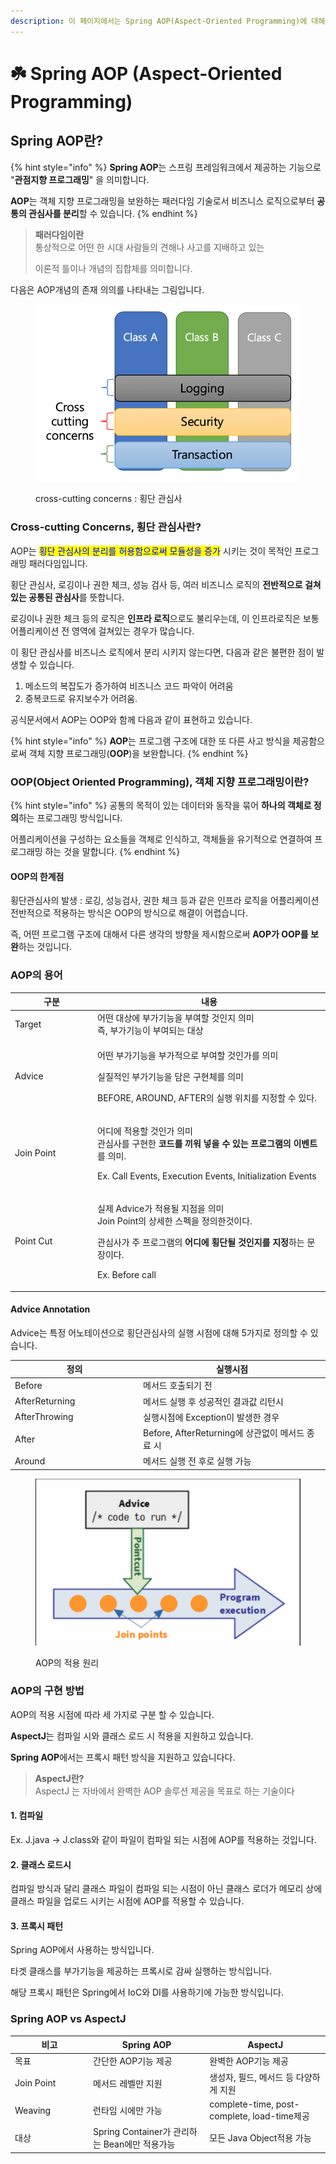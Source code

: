 ```yaml
---
description: 이 페이지에서는 Spring AOP(Aspect-Oriented Programming)에 대해 설명합니다.
---
```


# ☘️ Spring AOP (Aspect-Oriented Programming)

## Spring AOP란?

{% hint style="info" %}
**Spring AOP**는 스프링 프레임워크에서 제공하는 기능으로 "**관점지향 프로그래밍**" 을 의미합니다.

**AOP**는 객체 지향 프로그래밍을 보완하는 패러다임 기술로서 비즈니스 로직으로부터 **공통의 관심사를 분리**할 수 있습니다.
{% endhint %}

> **패러다임이란**\
> 통상적으로 어떤 한 시대 사람들의 견해나 사고를 지배하고 있는
>
> 이론적 틀이나 개념의 집합체를 의미합니다.

다음은 AOP개념의 존재 의의를 나타내는 그림입니다.&#x20;

<figure><img src="../.gitbook/assets/image (10).png" alt=""><figcaption><p>cross-cutting concerns : 횡단  관심사</p></figcaption></figure>





### Cross-cutting Concerns, 횡단 관심사란?

AOP는 <mark style="color:blue;">횡단 관심사의 분리를 허용함으로써 모듈성을 증가</mark> 시키는 것이 목적인 프로그래밍 패러다임입니다.

횡단 관심사, 로깅이나  권한 체크,  성능 검사 등,  여러 비즈니스 로직의 **전반적으로 걸쳐있는 공통된 관심사**를 뜻합니다.

로깅이나 권한 체크 등의 로직은 **인프라 로직**으로도 불리우는데, 이 인프라로직은 보통 어플리케이션 전 영역에 걸쳐있는 경우가 많습니다.

이 횡단 관심사를 비즈니스 로직에서 분리 시키지 않는다면, 다음과 같은 불편한  점이 발생할 수 있습니다.

1. 메소드의 복잡도가 증가하여 비즈니스 코드 파악이 어려움
2. 중복코드로 유지보수가 어려움.

공식문서에서 AOP는 OOP와 함께 다음과 같이 표현하고 있습니다.

{% hint style="info" %}
**AOP**는 프로그램 구조에 대한 또 다른 사고 방식을 제공함으로써 객체 지향 프로그래밍(**OOP**)을 보완합니다.
{% endhint %}



### OOP(Object Oriented Programming), 객체 지향 프로그래밍이란?



{% hint style="info" %}
공통의 목적이 있는 데이터와 동작을 묶어 **하나의 객체로 정의**하는 프로그래밍 방식입니다.&#x20;

어플리케이션을 구성하는 요소들을 객체로 인식하고, 객체들을 유기적으로 연결하여 프로그래밍 하는 것을 말합니다.
{% endhint %}

#### OOP의 한계점

횡단관심사의 발생 : 로깅, 성능검사, 권한 체크 등과 같은 인프라 로직을 어플리케이션 전반적으로 적용하는 방식은 OOP의 방식으로 해결이 어렵습니다.&#x20;

즉, 어떤 프로그램 구조에 대해서 다른 생각의 방향을 제시함으로써 **AOP가 OOP를 보완**하는 것입니다.



### AOP의 용어

<table><thead><tr><th width="118">구분</th><th>내용</th></tr></thead><tbody><tr><td>Target</td><td>어떤 대상에 부가기능을 부여할 것인지 의미<br>즉, 부가기능이 부여되는 대상</td></tr><tr><td>Advice </td><td><p>어떤 부가기능을 부가적으로 부여할 것인가를 의미</p><p>실질적인 부가기능을 담은 구현체를 의미</p><p>BEFORE, AROUND, AFTER의 실행 위치를 지정할 수 있다.</p></td></tr><tr><td>Join Point</td><td><p>어디에 적용할 것인가 의미<br>관심사를 구현한 <strong>코드를 끼워 넣을 수 있는 프로그램의 이벤트</strong>를 의미.</p><p>Ex. Call Events, Execution Events, Initialization Events</p></td></tr><tr><td>Point Cut</td><td><p>실제 Advice가 적용될 지점을 의미<br>Join Point의 상세한 스펙을 정의한것이다.</p><p>관심사가 주 프로그램의 <strong>어디에 횡단될 것인지를 지정</strong>하는 문장이다.</p><p>Ex. Before call</p></td></tr></tbody></table>



#### Advice Annotation

Advice는 특정 어노테이션으로 횡단관심사의 실행 시점에 대해 5가지로 정의할 수 있습니다.

<table><thead><tr><th width="191">정의</th><th>실행시점</th></tr></thead><tbody><tr><td>Before</td><td>메서드 호출되기 전</td></tr><tr><td>AfterReturning</td><td>메서드 실행 후 성공적인 결과값 리턴시</td></tr><tr><td>AfterThrowing</td><td>실행시점에 Exception이 발생한 경우</td></tr><tr><td>After</td><td>Before, AfterReturning에 상관없이 메서드 종료 시</td></tr><tr><td>Around</td><td>메서드 실행 전 후로 실행 가능</td></tr></tbody></table>



<figure><img src="../.gitbook/assets/image.png" alt=""><figcaption><p>AOP의 적용 원리</p></figcaption></figure>





### AOP의 구현 방법

AOP의 적용 시점에 따라 세 가지로 구분 할 수 있습니다.

**AspectJ**는 컴파일 시와 클래스 로드 시 적용을 지원하고 있습니다.

**Spring AOP**에서는 프록시 패턴 방식을 지원하고 있습니다다.

> **AspectJ란?**\
> AspectJ 는 자바에서 완벽한 AOP 솔루션 제공을 목표로 하는 기술이다

#### 1. 컴파일

Ex. J.java -> J.class와 같이 파일이 컴파일 되는 시점에 AOP를 적용하는 것입니다.

#### 2. 클래스 로드시

컴파일 방식과 달리 클래스 파일이 컴파일 되는 시점이 아닌 클래스 로더가 메모리 상에 클래스 파일을 업로드 시키는 시점에 AOP를 적용할 수 있습니다.

#### 3. 프록시 패턴

Spring AOP에서 사용하는 방식입니다.

타겟 클래스를 부가기능을 제공하는 프록시로 감싸 실행하는 방식입니다.

해당 프록시 패턴은 Spring에서 IoC와 DI를 사용하기에 가능한 방식입니다.





### Spring AOP vs AspectJ



<table><thead><tr><th width="111">비고</th><th>Spring AOP</th><th>AspectJ</th></tr></thead><tbody><tr><td>목표</td><td>간단한 AOP기능 제공</td><td>완벽한 AOP기능 제공</td></tr><tr><td>Join Point</td><td>메서드 레벨만 지원</td><td>생성자, 필드, 메서드 등 다양하게 지원</td></tr><tr><td>Weaving</td><td>런타임 시에만 가능</td><td>complete-time, post-complete, load-time제공</td></tr><tr><td>대상</td><td>Spring Container가 관리하는 Bean에만 적용가능</td><td>모든 Java Object적용 가능</td></tr></tbody></table>

